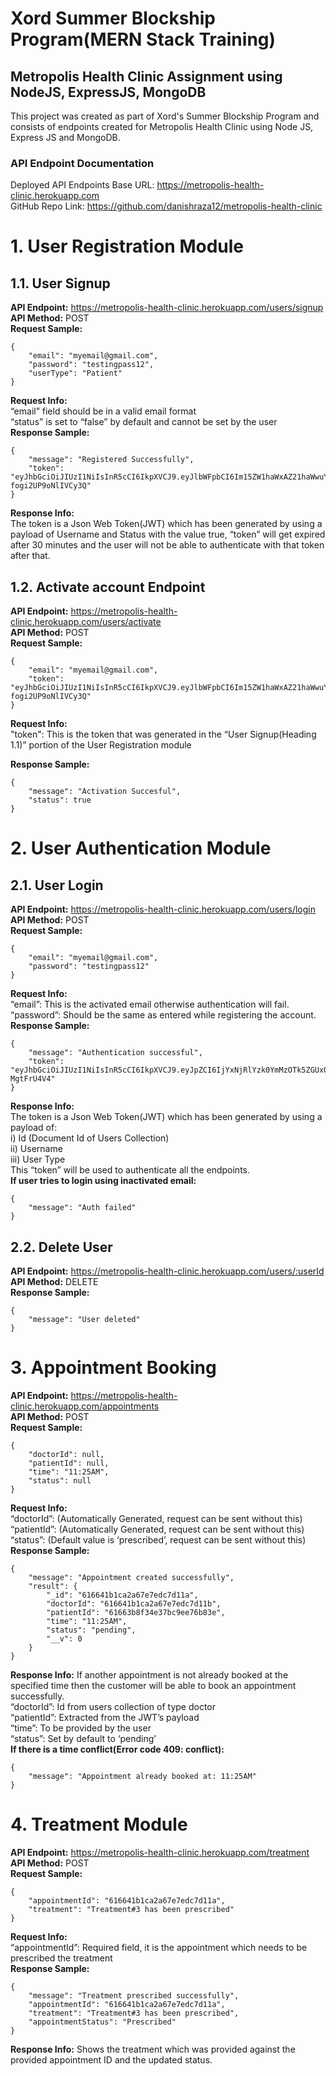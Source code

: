 # Xord Summer Blockship Program(MERN Stack Training)
## Metropolis Health Clinic Assignment using NodeJS, ExpressJS, MongoDB ##
This project was created as part of Xord's Summer Blockship Program and consists of endpoints created for Metropolis Health Clinic using Node JS, Express JS and MongoDB.
### API Endpoint Documentation ###

Deployed API Endpoints Base URL: https://metropolis-health-clinic.herokuapp.com \
GitHub Repo Link: https://github.com/danishraza12/metropolis-health-clinic
 
# 1.     User Registration Module #
## 1.1.         User Signup ##
**API Endpoint:** https://metropolis-health-clinic.herokuapp.com/users/signup \
**API Method:** POST\
**Request Sample:**
```
{
    "email": "myemail@gmail.com",
    "password": "testingpass12",
    "userType": "Patient"
}
```
**Request Info:**\
“email” field should be in a valid email format\
“status” is set to “false” by default and cannot be set by the user\
**Response Sample:**
```
{
    "message": "Registered Successfully",
    "token": "eyJhbGciOiJIUzI1NiIsInR5cCI6IkpXVCJ9.eyJlbWFpbCI6Im15ZW1haWxAZ21haWwuY29tIiwic3RhdHVzIjp0cnVlLCJpYXQiOjE2MzQwMDQxMTYsImV4cCI6MTYzNDAwNTkxNn0.cE48p_J80EvF0Mf8Z9L6soN8U-fogi2UP9oNlIVCy3Q"
}
```
**Response Info:**\
The token is a Json Web Token(JWT) which has been generated by using a payload of Username and Status with the value true, “token” will get expired after 30 minutes and the user will not be able to authenticate with that token after that.

## 1.2.         Activate account Endpoint ##
**API Endpoint:** https://metropolis-health-clinic.herokuapp.com/users/activate \
**API Method:** POST\
**Request Sample:**
```
{
    "email": "myemail@gmail.com",
    "token": "eyJhbGciOiJIUzI1NiIsInR5cCI6IkpXVCJ9.eyJlbWFpbCI6Im15ZW1haWxAZ21haWwuY29tIiwic3RhdHVzIjp0cnVlLCJpYXQiOjE2MzQwMDQxMTYsImV4cCI6MTYzNDAwNTkxNn0.cE48p_J80EvF0Mf8Z9L6soN8U-fogi2UP9oNlIVCy3Q"
}
```
**Request Info:**\
"token": This is the token that was generated in the “User Signup(Heading 1.1)” portion of the User Registration module
 
**Response Sample:**
```
{
    "message": "Activation Succesful",
    "status": true
}
```
 
# 2.     User Authentication Module #
## 2.1.         User Login ##
**API Endpoint:** https://metropolis-health-clinic.herokuapp.com/users/login \
**API Method:** POST\
**Request Sample:**
```
{
    "email": "myemail@gmail.com",
    "password": "testingpass12"
}
```
**Request Info:**\
“email”: This is the activated email otherwise authentication will fail.\
“password”: Should be the same as entered while registering the account.\
**Response Sample:**
```
{
    "message": "Authentication successful",
    "token": "eyJhbGciOiJIUzI1NiIsInR5cCI6IkpXVCJ9.eyJpZCI6IjYxNjRlYzk0YmMzOTk5ZGUxODhkODBmNSIsInVzZXJuYW1lIjoibXllbWFpbEBnbWFpbC5jb20iLCJ1c2VyVHlwZSI6IlBhdGllbnQiLCJpYXQiOjE2MzQwMDUyMDV9.21rt9AprWUJy099ib6zpq7LWj9sYx2tFF-MgtFrU4V4"
}
```
**Response Info:**\
The token is a Json Web Token(JWT) which has been generated by using a payload of:\
i) Id (Document Id of Users Collection)\
ii) Username\
iii) User Type\
This “token” will be used to authenticate all the endpoints.\
**If user tries to login using inactivated email:**
```
{
    "message": "Auth failed"
}
```
 
## 2.2.         Delete User ##
**API Endpoint:** https://metropolis-health-clinic.herokuapp.com/users/:userId \
**API Method:** DELETE\
**Response Sample:**
```
{
    "message": "User deleted"
}
``` 
 
# 3.     Appointment Booking #
**API Endpoint:** https://metropolis-health-clinic.herokuapp.com/appointments \
**API Method:** POST\
**Request Sample:**
```
{
    "doctorId": null,
    "patientId": null,
    "time": "11:25AM",
    "status": null
}
```
**Request Info:**\
“doctorId”: (Automatically Generated, request can be sent without this)\
“patientId”: (Automatically Generated, request can be sent without this)\
“status”: (Default value is ‘prescribed’, request can be sent without this)\
**Response Sample:**
```
{
    "message": "Appointment created successfully",
    "result": {
        "_id": "616641b1ca2a67e7edc7d11a",
        "doctorId": "616641b1ca2a67e7edc7d11b",
        "patientId": "61663b8f34e37bc9ee76b83e",
        "time": "11:25AM",
        "status": "pending",
        "__v": 0
    }
}
```
**Response Info:**
If another appointment is not already booked at the specified time then the customer will be able to book an appointment successfully.\
“doctorId”: Id from users collection of type doctor\
“patientId”: Extracted from the JWT’s payload\
“time”: To be provided by the user\
“status”: Set by default to ‘pending’\
**If there is a time conflict(Error code 409: conflict):**
```
{
    "message": "Appointment already booked at: 11:25AM"
}
```
 
# 4.    Treatment Module #
**API Endpoint:** https://metropolis-health-clinic.herokuapp.com/treatment \
**API Method:** POST\
**Request Sample:**
```
{
    "appointmentId": "616641b1ca2a67e7edc7d11a",
    "treatment": "Treatment#3 has been prescribed"
}
```
 
**Request Info:**\
“appointmentId”: Required field, it is the appointment which needs to be prescribed the treatment\
**Response Sample:**
```
{
    "message": "Treatment prescribed successfully",
    "appointmentId": "616641b1ca2a67e7edc7d11a",
    "treatment": "Treatment#3 has been prescribed",
    "appointmentStatus": "Prescribed"
}
```
**Response Info:**
Shows the treatment which was provided against the provided appointment ID and the updated status.

